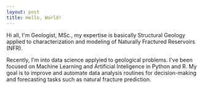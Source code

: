 ```yaml
---
layout: post
title: Hello, World!
---
```


Hi all, I'm Geologist, MSc., my expertise is basically Structural Geology applied to characterization and modeling of Naturally Fractured Reservoirs (NFR). 

Recently, I'm into data science applyied to geological problems. I've been focused on Machine Learning and Artificial Inteligence in Python and R. My goal is to improve and automate data analysis routines for decision-making and forecasting tasks such as natural fracture prediction.   
